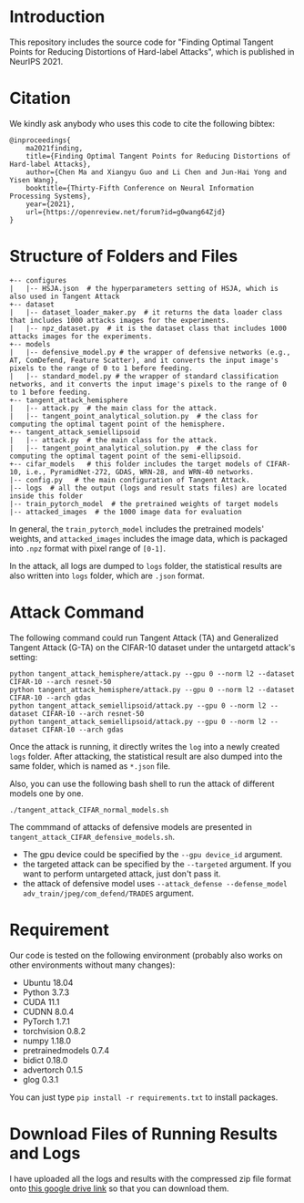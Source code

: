 # Introduction
This repository includes the source code for "Finding Optimal Tangent Points for Reducing Distortions of Hard-label Attacks", which is published in NeurIPS 2021.

# Citation
We kindly ask anybody who uses this code to cite the following bibtex:

```
@inproceedings{
    ma2021finding,
    title={Finding Optimal Tangent Points for Reducing Distortions of Hard-label Attacks},
    author={Chen Ma and Xiangyu Guo and Li Chen and Jun-Hai Yong and Yisen Wang},
    booktitle={Thirty-Fifth Conference on Neural Information Processing Systems},
    year={2021},
    url={https://openreview.net/forum?id=g0wang64Zjd}
}
```

# Structure of Folders and Files
```
+-- configures
|   |-- HSJA.json  # the hyperparameters setting of HSJA, which is also used in Tangent Attack
+-- dataset
|   |-- dataset_loader_maker.py  # it returns the data loader class that includes 1000 attacks images for the experiments.
|   |-- npz_dataset.py  # it is the dataset class that includes 1000 attacks images for the experiments.
+-- models
|   |-- defensive_model.py # the wrapper of defensive networks (e.g., AT, ComDefend, Feature Scatter), and it converts the input image's pixels to the range of 0 to 1 before feeding.
|   |-- standard_model.py # the wrapper of standard classification networks, and it converts the input image's pixels to the range of 0 to 1 before feeding.
+-- tangent_attack_hemisphere
|   |-- attack.py  # the main class for the attack.
|   |-- tangent_point_analytical_solution.py  # the class for computing the optimal tagent point of the hemisphere.
+-- tangent_attack_semiellipsoid
|   |-- attack.py  # the main class for the attack.
|   |-- tangent_point_analytical_solution.py  # the class for computing the optimal tagent point of the semi-ellipsoid.
+-- cifar_models   # this folder includes the target models of CIFAR-10, i.e., PyramidNet-272, GDAS, WRN-28, and WRN-40 networks.
|-- config.py   # the main configuration of Tangent Attack.
|-- logs  # all the output (logs and result stats files) are located inside this folder
|-- train_pytorch_model  # the pretrained weights of target models
|-- attacked_images  # the 1000 image data for evaluation 
```
In general, the `train_pytorch_model` includes the pretrained models' weights, and `attacked_images` includes the image data, which is packaged into `.npz` format with pixel range of `[0-1]`.

In the attack, all logs are dumped to `logs` folder, the statistical results are also written into `logs` folder, which are `.json` format.

# Attack Command
The following command could run Tangent Attack (TA) and Generalized Tangent Attack (G-TA) on the CIFAR-10 dataset under the untargetd attack's setting:

```
python tangent_attack_hemisphere/attack.py --gpu 0 --norm l2 --dataset CIFAR-10 --arch resnet-50
python tangent_attack_hemisphere/attack.py --gpu 0 --norm l2 --dataset CIFAR-10 --arch gdas
python tangent_attack_semiellipsoid/attack.py --gpu 0 --norm l2 --dataset CIFAR-10 --arch resnet-50
python tangent_attack_semiellipsoid/attack.py --gpu 0 --norm l2 --dataset CIFAR-10 --arch gdas
```
Once the attack is running, it directly writes the `log` into a newly created `logs` folder. After attacking, the statistical result are also dumped into the same folder, which is named as `*.json` file. 

Also, you can use the following bash shell to run the attack of different models one by one.
```
./tangent_attack_CIFAR_normal_models.sh
```
The commmand of attacks of defensive models are presented in `tangent_attack_CIFAR_defensive_models.sh`.


* The gpu device could be specified by the ```--gpu device_id``` argument.
* the targeted attack can be specified by the `--targeted` argument. If you want to perform untargeted attack, just don't pass it.
* the attack of defensive model uses `--attack_defense --defense_model adv_train/jpeg/com_defend/TRADES` argument.
# Requirement
Our code is tested on the following environment (probably also works on other environments without many changes):

* Ubuntu 18.04
* Python 3.7.3
* CUDA 11.1
* CUDNN 8.0.4
* PyTorch 1.7.1
* torchvision 0.8.2
* numpy 1.18.0
* pretrainedmodels 0.7.4
* bidict 0.18.0
* advertorch 0.1.5
* glog 0.3.1

You can just type `pip install -r requirements.txt` to install packages.

# Download Files of Running Results and Logs
I have uploaded all the logs and results with the compressed zip file format onto [this google drive link](https://drive.google.com/file/d/1vng1Gs6YgZs3PGMvfJb-exRRIsrbo5vx/view?usp=sharing) so that you can download them.
